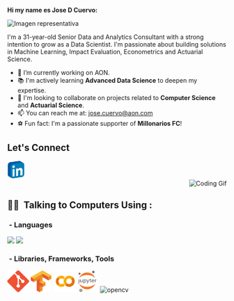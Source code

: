 <p><strong>Hi my name es Jose D Cuervo:</strong></p>

<img src="" alt="Imagen representativa">

<p>I'm a 31-year-old Senior Data and Analytics Consultant with a strong intention to grow as a Data Scientist. I'm passionate about building solutions in Machine Learning, Impact Evaluation, Econometrics and Actuarial Science.</p>

<ul>
  <li>🏢 I’m currently working on AON.</li>
  <li>📚 I'm actively learning <strong>Advanced Data Science</strong> to deepen my expertise.</li>
  <li>🤝 I'm looking to collaborate on projects related to <strong>Computer Science</strong> and <strong>Actuarial Science</strong>.</li>
  <li>📫 You can reach me at: <a href="mailto:jose.cuervo@aon.com">jose.cuervo@aon.com</a></li>
  <li>⚽ Fun fact: I'm a passionate supporter of <strong>Millonarios FC</strong>!</li>
</ul>


## Let's Connect 

[<img src='https://github.com/josecuervo9050/josecuervo9050/blob/Logos/Logo_Linke.png' alt='linkedin' height='40'>](www.linkedin.com/in/jdcuervo-129887108)&nbsp;  
<img alt="Coding Gif" src="https://github.com/sourabmaity/sourabmaity/blob/main/assets/gif.gif" height="200" align="right"/>&nbsp;
 <br/>
 
## 👨‍💻 &nbsp;Talking to Computers Using :

### &nbsp;- Languages

<img src = 'https://github.com/sourabmaity/sourabmaity/blob/main/assets/logo/r.png' height='40'/>&nbsp;<img src = 'https://github.com/sourabmaity/sourabmaity/blob/main/assets/logo/python.png' height='40'/>&nbsp;

### &nbsp;- Libraries, Frameworks, Tools  


<img src = 'https://github.com/saumya66/saumya66/blob/main/assets/logo/git.png' height='50'/>&nbsp;<img src = 'https://github.com/saumya66/saumya66/blob/main/assets/logo/tens.png' height='50'/>&nbsp;  <img src = 'https://github.com/saumya66/saumya66/blob/main/assets/logo/colab.png' height='50'/>&nbsp;<img src = 'https://github.com/saumya66/saumya66/blob/main/assets/logo/jupy.png' height='50'/>&nbsp;
<img src="https://www.vectorlogo.zone/logos/opencv/opencv-icon.svg" alt="opencv" width="40" height="40"/> 

